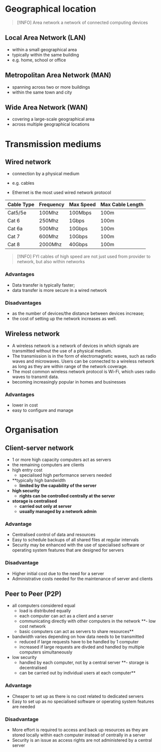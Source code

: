 # Geographical location

> [!INFO] Area network
> a network of connected computing devices

## Local Area Network (LAN)

- within a small geographical area
- typically within the same building
- e.g. home, school or office

## Metropolitan Area Network (MAN)

- spanning across two or more buildings
- within the same town and city

## Wide Area Network (WAN)

- covering a large-scale geographical area
- across multiple geographical locations

# Transmission mediums

## Wired network

- connection by a physical medium
- e.g. cables

- Ethernet is the most used wired network protocol

| Cable Type | Frequency | Max Speed | Max Cable Length |
| ---------- | --------- | --------- | ---------------- |
| Cat5/5e    | 100Mhz    | 100Mbps   | 100m             |
| Cat 6      | 250Mhz    | 1Gbps     | 100m             |
| Cat 6a     | 500Mhz    | 10Gbps    | 100m             |
| Cat 7      | 600Mhz    | 10Gbps    | 100m             |
| Cat 8      | 2000Mhz   | 40Gbps    | 100m             |
> [!INFO] FYI
> cables of high speed are not just used from provider to network, but also within networks

### Advantages

- Data transfer is typically faster;
- data transfer is more secure in a wired network

### Disadvantages

- as the number of devices/the distance between devices increase;
- the cost of setting up the network increases as well.

## Wireless network

- A wireless network is a network of devices in which signals are transmitted without the use of a physical medium. 
- The transmission is in the form of electromagnetic waves, such as radio waves and microwaves. Users can be connected to a wireless network as long as they are within range of the network coverage.
- The most common wireless network protocol is Wi-Fi, which uses radio waves to transmit data.
- becoming increasingly popular in homes and businesses

### Advantages

- lower in cost
- easy to configure and manage

# Organisation

## Client-server network

- 1 or more high capacity computers act as servers
- the remaining computers are clients
- high entry cost
	- specialised high performance servers needed
- **typically high bandwidth
	- **limited by the capability of the server**
- **high security**
	- **rights can be controlled centrally at the server**
- **storage is centralised**
	- **carried out only at server**
	- **usually managed by a network admin**

### Advantage

-   Centralised control of data and resources
-   Easy to schedule backups of all shared files at regular intervals
-   Security may be enhanced with the use of specialised software or operating system features that are designed for servers

### Disadvantage

-   Higher initial cost due to the need for a server
-   Administrative costs needed for the maintenance of server and clients

## Peer to Peer (P2P)

- all computers considered equal
	- load is distributed equally
	- each computer can act as a client and a server
	- communicating directly with other computers in the network
**- low cost network
	- basic computers can act as servers to share resources**
- bandwidth varies depending on how data needs to be transmitted
	- reduced if large requests have to be handled by 1 computer
	- increased if large requests are divded and handled by multiple computers simultaneously
- low security
	- handled by each computer, not by a central server
**- storage is decentralised 
	- can be carried out by individual users at each computer**

### Advantage

-   Cheaper to set up as there is no cost related to dedicated servers
-   Easy to set up as no specialised software or operating system features are needed

### Disadvantage

-   More effort is required to access and back up resources as they are stored locally within each computer instead of centrally in a server
-   Security is an issue as access rights are not administered by a central server